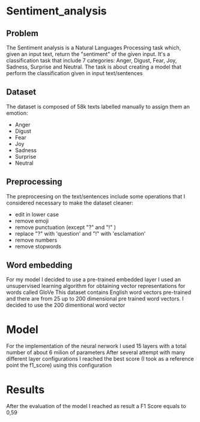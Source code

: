 # Sentiment_analysis

## Problem 

The Sentiment analysis is a Natural Languages Processing task which, given an input text, return the "sentiment" of the given input.
It's a classification task that include 7 categories: Anger, Digust, Fear, Joy, Sadness, Surprise and Neutral.
The task is about creating a model that perform the classification given in input text/sentences

## Dataset

The dataset is composed of 58k texts labelled manually to assign them an emotion:
- Anger
- Digust
- Fear
- Joy
- Sadness
- Surprise
- Neutral

## Preprocessing

The preproceesing on the text/sentences include some operations that I considered necessary to make the dataset cleaner:
- edit in lower case
- remove emoji
- remove punctuation (except "?" and "!" )
- replace "?" with 'question' and "!" with 'esclamation'
- remove numbers
- remove stopwords

## Word embedding

For my model I decided to use a pre-trained embedded layer
I used an unsupervised learning algorithm for obtaining vector representations for words called GloVe
This dataset contains English word vectors pre-trained and there are from 25 up to 200 dimensional pre trained word vectors. I decided to use the 200 dimentional word vector

# Model

For the implementation of the neural nerwork I used 15 layers with a total number of about 6 milion of parameters
After several attempt with many different layer configurations I reached the best score (I took as a reference point the f1_score) using this configuration

# Results

After the evaluation of the model I reached as result a F1 Score equals to 0,59

